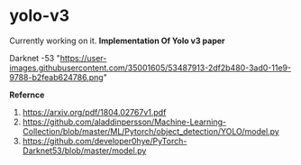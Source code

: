 # yolo-v3
Currently working on it.
**Implementation Of Yolo v3 paper**

Darknet -53
"https://user-images.githubusercontent.com/35001605/53487913-2df2b480-3ad0-11e9-9788-b2feab624786.png"


**Refernce**
1) https://arxiv.org/pdf/1804.02767v1.pdf
2) https://github.com/aladdinpersson/Machine-Learning-Collection/blob/master/ML/Pytorch/object_detection/YOLO/model.py
3) https://github.com/developer0hye/PyTorch-Darknet53/blob/master/model.py
